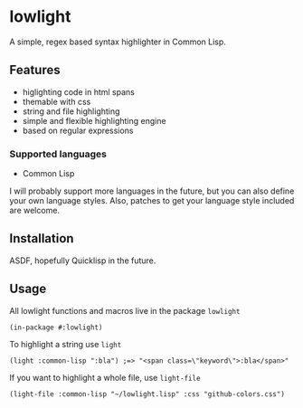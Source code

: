 # lowlight
A simple, regex based syntax highlighter in Common Lisp.

## Features

* higlighting code in html spans
* themable with css
* string and file highlighting
* simple and flexible highlighting engine
* based on regular expressions

### Supported languages

* Common Lisp

I will probably support more languages in the future,
but you can also define your own language styles.
Also, patches to get your language style included are welcome.

## Installation

ASDF, hopefully Quicklisp in the future.

## Usage

All lowlight functions and macros live in the package `lowlight`

```common-lisp
(in-package #:lowlight)
```

To highlight a string use `light`

```common-lisp
(light :common-lisp ":bla") ;=> "<span class=\"keyword\">:bla</span>"
```

If you want to highlight a whole file, use `light-file`
```common-lisp
(light-file :common-lisp "~/lowlight.lisp" :css "github-colors.css")
```